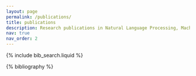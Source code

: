 ```yaml
---
layout: page
permalink: /publications/
title: publications
description: Research publications in Natural Language Processing, Machine Learning, and AI. Browse our latest papers, conference proceedings, and academic research contributions from our NLP research group.
nav: true
nav_order: 2
---
```


<!-- _pages/publications.md -->

<!-- Bibsearch Feature -->

{% include bib_search.liquid %}

<div class="publications">

{% bibliography %}

</div>
